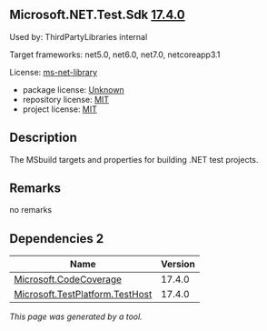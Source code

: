 Microsoft.NET.Test.Sdk [17.4.0](https://www.nuget.org/packages/Microsoft.NET.Test.Sdk/17.4.0)
--------------------

Used by: ThirdPartyLibraries internal

Target frameworks: net5.0, net6.0, net7.0, netcoreapp3.1

License: [ms-net-library](../../../../licenses/ms-net-library) 

- package license: [Unknown]() 
- repository license: [MIT](https://github.com/microsoft/vstest) 
- project license: [MIT](https://github.com/microsoft/vstest/) 

Description
-----------
The MSbuild targets and properties for building .NET test projects.

Remarks
-----------
no remarks


Dependencies 2
-----------

|Name|Version|
|----------|:----|
|[Microsoft.CodeCoverage](../../../../packages/nuget.org/microsoft.codecoverage/17.4.0)|17.4.0|
|[Microsoft.TestPlatform.TestHost](../../../../packages/nuget.org/microsoft.testplatform.testhost/17.4.0)|17.4.0|

*This page was generated by a tool.*